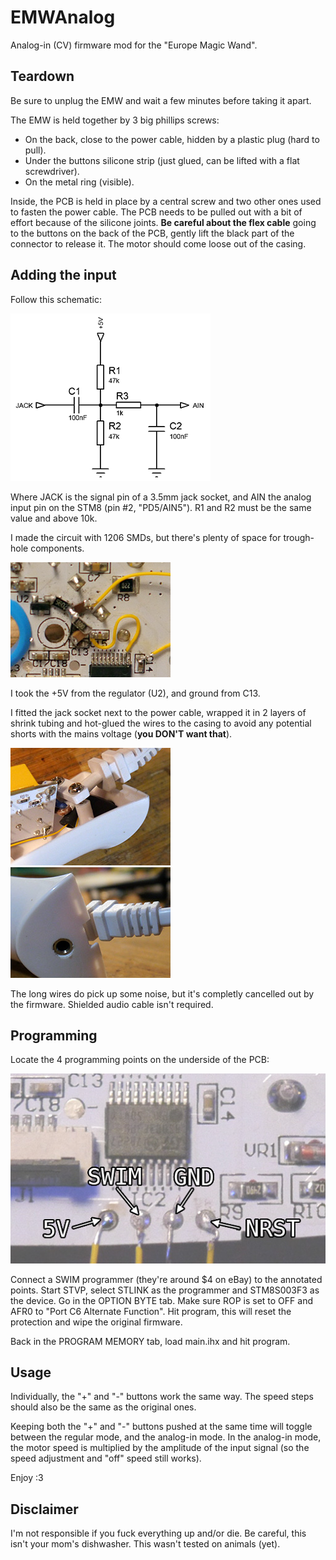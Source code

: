 # EMWAnalog
Analog-in (CV) firmware mod for the "Europe Magic Wand".

## Teardown
Be sure to unplug the EMW and wait a few minutes before taking it apart.

The EMW is held together by 3 big phillips screws:
* On the back, close to the power cable, hidden by a plastic plug (hard to pull).
* Under the buttons silicone strip (just glued, can be lifted with a flat screwdriver).
* On the metal ring (visible).

Inside, the PCB is held in place by a central screw and two other ones used to fasten the power cable.
The PCB needs to be pulled out with a bit of effort because of the silicone joints.
**Be careful about the flex cable** going to the buttons on the back of the PCB, gently lift the black part of the connector to release it.
The motor should come loose out of the casing.

## Adding the input
Follow this schematic:

![Schematic](/schematic.png)

Where JACK is the signal pin of a 3.5mm jack socket, and AIN the analog input pin on the STM8 (pin #2, "PD5/AIN5"). R1 and R2 must be the same value and above 10k.

I made the circuit with 1206 SMDs, but there's plenty of space for trough-hole components.

![Schematic](/smdcircuit.jpg)

I took the +5V from the regulator (U2), and ground from C13.

I fitted the jack socket next to the power cable, wrapped it in 2 layers of shrink tubing and hot-glued the wires to the casing to avoid any potential shorts with the mains voltage (**you DON'T want that**).

![Schematic](/plug.jpg) ![Schematic](/plug2.jpg)

The long wires do pick up some noise, but it's completly cancelled out by the firmware. Shielded audio cable isn't required.

## Programming
Locate the 4 programming points on the underside of the PCB:

![EMW](/pcb.jpg)

Connect a SWIM programmer (they're around $4 on eBay) to the annotated points.
Start STVP, select STLINK as the programmer and STM8S003F3 as the device.
Go in the OPTION BYTE tab. Make sure ROP is set to OFF and AFR0 to "Port C6 Alternate Function". Hit program, this will reset the protection and wipe the original firmware.

Back in the PROGRAM MEMORY tab, load main.ihx and hit program.

## Usage
Individually, the "+" and "-" buttons work the same way.
The speed steps should also be the same as the original ones.

Keeping both the "+" and "-" buttons pushed at the same time will toggle between the regular mode, and the analog-in mode.
In the analog-in mode, the motor speed is multiplied by the amplitude of the input signal (so the speed adjustment and "off" speed still works).

Enjoy :3

## Disclaimer
I'm not responsible if you fuck everything up and/or die. Be careful, this isn't your mom's dishwasher.
This wasn't tested on animals (yet).
